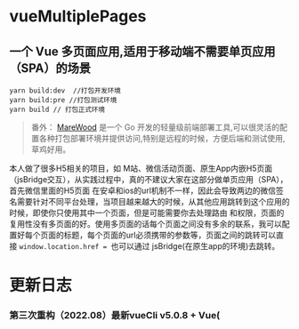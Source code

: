 # vueMultiplePages

## 一个 Vue 多页面应用,适用于移动端不需要单页应用（SPA）的场景


```
yarn build:dev  //打包开发环境
yarn build:pre //打包测试环境
yarn build // 打包正式环境
```

> 番外： [MareWood](https://github.com/xusenlin/MareWood) 是一个 Go 开发的轻量级前端部署工具,可以很灵活的配置各种打包部署环境并提供访问,特别是远程的时候，方便后端和测试使用,草鸡好用。

本人做了很多H5相关的项目，如 M站、微信活动页面、原生App内嵌H5页面（jsBridge交互），从实践过程中，真的不建议大家在这部分做单页应用（SPA），首先微信里面的H5页面
在安卓和ios的url机制不一样，因此会导致两边的微信签名需要针对不同平台处理，当项目越来越大的时候，从其他应用跳转到这个应用的时候，即使你只使用其中一个页面，但是可能需要你去处理路由
和权限，页面的复用性没有多页面的好。使用多页面的话每个页面之间没有多余的联系，我可以配置好每个页面的标题，每个页面的url必须携带的参数等，页面之间的跳转可以直接
`window.location.href = `也可以通过 jsBridge(在原生app的环境)去跳转。

# 更新日志

### 第三次重构（2022.08）最新vueCli v5.0.8  + Vue(<script setup>) v3.2 + vant v4.0

在后台重构的时候我选择了vite,虽然vite现阶段带来了很棒的开发体验，但是它的多页面配置在开发阶段和打包上线阶段的不一致会
导致页面跳转得不完美，即使目前有很多插件去支持多页面，但是都不是很完美，因此我选择继续使用vuecli,如果有一天vite有了更好的解决方式，
我会第一时间重构到 vite + ts。

- 添加了 axios 请求库，并做了简单的拦截。
- 添加了漂亮的移动端调试工具 eruda,方便在手机上调试（使用 npm run build 命令不会出现此工具）。
- 修改了 Url 参数验证和初始化，`window.$pageParams` 保存了 Url 携带的参数对象。`let { id } = window.$pageParams;`
- `window.$pageName` 表示当前页面的名字，如 demo 目录生成 demo.html，window.$pageName 就是 demo
- 支持pages目录无限嵌套，只要一个目录里面包含`main.js`和`App.js`,就会认为当前目录是一个html页面。因此可以合理的通过目录来分类你的html页面。
- 封装了微信 jsSdk 的常用签名分享等一堆堆常用的东西，食用前请先安装 weixin-js-sdk并引入。
- 将postcss-px2rem重构为postcss-px-to-viewpor自动将px单位转换vw，更好的适配方案，目前为了和大部分 ui 库兼容，设置的设计稿宽度为 375，可自行修改。
- 没有路由（vue-route）,页面跳转请使用`window.location.href = "./demo.html" + obj2StrParams(params);`
- 所有的页面默认使用public/index.html作为模板，除非你在页面目录下添加index.html。
- 每次添加页面目录需要重新运行 npm run dev


### 第二次重构(2020.01) 全新依赖和ESLint+Prettier重构 v0.0.1
此版本的说明请切换分支版本查看


### 其他

我们还需要 fastclick js 去解决移动端点击 300ms 延迟吗？
从 Chrome 32（早在 2014 年）开始，这种针对移动设备优化的网站的延迟就消失了，
而无需消除缩放问题！Firefox 和 IE / Edge 之后不久也做了同样的事情，并在 2016 年 3 月在 iOS 9.3 中进行了类似的修复。
只要您 head 包括：

```html
<meta name="viewport" content="width=device-width" />
```

浏览器就会以这种方式假定您已使文本在移动设备上可读，因此无需fastclick。

---

还有各种移动端奇形怪状的问题解决方案
https://juejin.im/post/5d6e1899e51d453b1e478b29


